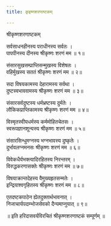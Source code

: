 ```yaml
---
title: कृइष्णशरणाष्टकम्

---
```

  
 श्रीकृष्णशरणाष्टकम्   
  
सर्वसाधनहीनस्य पराधीनस्य सर्वतः ।  
पापपीनस्य दीनस्य श्रीकृष्णः शरणं मम ॥ १॥  
  
संसारसुखसम्प्राप्तिसन्मुखस्य विशेषतः ।  
वहिर्मुखस्य सततं श्रीकृष्णः शरणं मम ॥ २॥  
  
सदा विषयकामस्य देहारामस्य सर्वथा ।  
दुष्टस्वभाववामस्य श्रीकृष्णः शरणं मम ॥ ३॥  
  
संसारसर्वदुष्टस्य धर्मभ्रष्टस्य दुर्मतेः ।  
लौकिकप्राप्तिकामस्य श्रीकृष्णः शरणं मम ॥ ४॥  
  
विस्मृतस्वीयधर्मस्य कर्ममोहितचेतसः ।  
स्वरूपज्ञानशून्यस्य श्रीकृष्णः शरणं मम ॥ ५॥  
  
संसारसिन्धुमग्नस्य भग्नभावस्य दुष्कृतेः ।  
दुर्भावलग्नमनसः श्रीकृष्णः शरणं मम ॥ ६॥  
  
विवेकधैर्यभक्त्यादिरहितस्य निरन्तरम् ।  
विरुद्धकरणासक्तेः श्रीकृष्णः शरणं मम ॥ ७॥  
  
विषयाक्रान्तदेहस्य वैमुख्यहृतसन्मतेः ।  
इन्द्रियाश्वगृहितस्य श्रीकृष्णः शरणं मम ॥ ८॥  
  
एतदष्टकपाठेन ह्येतदुक्तार्थभावनात् ।  
निजाचार्यपदाम्भोजसेवको दैन्यमाप्नुयात् ॥ ९॥  
  
 ॥ इति हरिदासवर्यविरचितं श्रीकृष्णशरणाष्टकं सम्पूर्णम् ॥  
  
  

  
